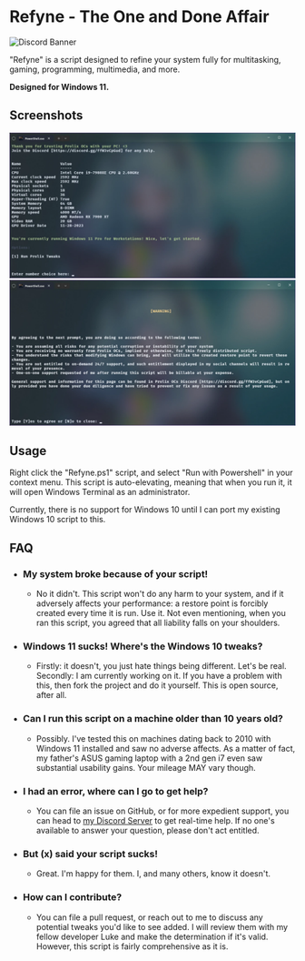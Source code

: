# Refyne - The One and Done Affair
![Discord Banner](https://discord.com/api/guilds/761728802728181811/widget.png?style=banner2)

"Refyne" is a script designed to refine your system fully for multitasking, gaming, programming, multimedia, and more.

**Designed for Windows 11.**

## Screenshots

![Screengrab of main screen](screenshots/screen1.webp)
![Screengrab of initial disclosure](screenshots/screen2.webp)

## Usage
Right click the "Refyne.ps1" script, and select "Run with Powershell" in your context menu. This script is auto-elevating, meaning that when you run it, it will open Windows Terminal as an administrator.

Currently, there is no support for Windows 10 until I can port my existing Windows 10 script to this. 

## FAQ

- ### My system broke because of your script!
  - No it didn't. This script won't do any harm to your system, and if it adversely affects your performance: a restore point is forcibly created every time it is run. Use it. Not even mentioning, when you ran this script, you agreed that all liability falls on your shoulders.

- ### Windows 11 sucks! Where's the Windows 10 tweaks?
  - Firstly: it doesn't, you just hate things being different. Let's be real. Secondly: I am currently working on it. If you have a problem with this, then fork the project and do it yourself. This is open source, after all.

- ### Can I run this script on a machine older than 10 years old?
  - Possibly. I've tested this on machines dating back to 2010 with Windows 11 installed and saw no adverse affects. As a matter of fact, my father's ASUS gaming laptop with a 2nd gen i7 even saw substantial usability gains. Your mileage MAY vary though.

- ### I had an error, where can I go to get help?
  - You can file an issue on GitHub, or for more expedient support, you can head to [my Discord Server](https://discord.gg/ffW3vCpGud) to get real-time help. If no one's available to answer your question, please don't act entitled. 

- ### But (x) said your script sucks!
  - Great. I'm happy for them. I, and many others, know it doesn't.

- ### How can I contribute?
  - You can file a pull request, or reach out to me to discuss any potential tweaks you'd like to see added. I will review them with my fellow developer Luke and make the determination if it's valid. However, this script is fairly comprehensive as it is.